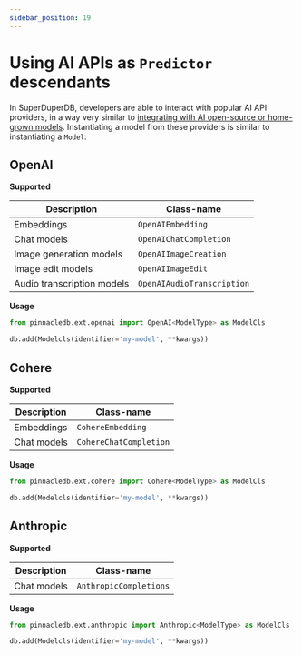 ```yaml
---
sidebar_position: 19
---
```


# Using AI APIs as `Predictor` descendants

In SuperDuperDB, developers are able to interact with popular AI API providers, in a way very similar to 
[integrating with AI open-source or home-grown models](./ai_models.md). Instantiating a model from 
these providers is similar to instantiating a `Model`:

## OpenAI

**Supported**

| Description | Class-name |
| --- | --- |
| Embeddings | `OpenAIEmbedding` |
| Chat models | `OpenAIChatCompletion` |
| Image generation models | `OpenAIImageCreation` |
| Image edit models | `OpenAIImageEdit` |
| Audio transcription models | `OpenAIAudioTranscription` |

**Usage**

```python
from pinnacledb.ext.openai import OpenAI<ModelType> as ModelCls

db.add(Modelcls(identifier='my-model', **kwargs))
```

## Cohere

**Supported**

| Description | Class-name |
| --- | --- |
| Embeddings | `CohereEmbedding` |
| Chat models | `CohereChatCompletion` |

**Usage**

```python
from pinnacledb.ext.cohere import Cohere<ModelType> as ModelCls

db.add(Modelcls(identifier='my-model', **kwargs))
```

## Anthropic

**Supported**

| Description | Class-name |
| --- | --- |
| Chat models | `AnthropicCompletions` |

**Usage**

```python
from pinnacledb.ext.anthropic import Anthropic<ModelType> as ModelCls

db.add(Modelcls(identifier='my-model', **kwargs))
```